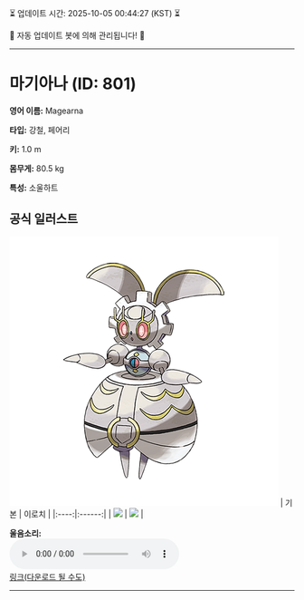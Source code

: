 
⏳ 업데이트 시간: 2025-10-05 00:44:27 (KST) ⏳

🤖 자동 업데이트 봇에 의해 관리됩니다! 🤖

---

# 마기아나 (ID: 801)
**영어 이름:** Magearna

**타입:** 강철, 페어리

**키:** 1.0 m

**몸무게:** 80.5 kg

**특성:** 소울하트

## 공식 일러스트
![](https://raw.githubusercontent.com/PokeAPI/sprites/master/sprites/pokemon/other/official-artwork/801.png)
| 기본 | 이로치 |
|:----:|:------:|
| <img src="http://play.pokemonshowdown.com/sprites/ani/magearna.gif" width="200"> | <img src="http://play.pokemonshowdown.com/sprites/ani-shiny/magearna.gif" width="200"> |

**울음소리:**<br><audio controls src="https://raw.githubusercontent.com/PokeAPI/cries/main/cries/pokemon/latest/801.ogg"></audio><br> [링크(다운로드 될 수도)](https://raw.githubusercontent.com/PokeAPI/cries/main/cries/pokemon/latest/801.ogg)


---
